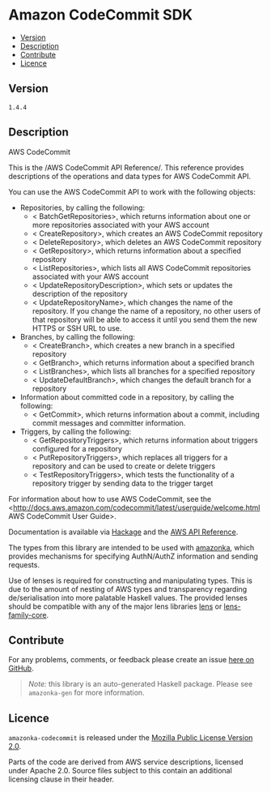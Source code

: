 # Amazon CodeCommit SDK

* [Version](#version)
* [Description](#description)
* [Contribute](#contribute)
* [Licence](#licence)


## Version

`1.4.4`


## Description

AWS CodeCommit

This is the /AWS CodeCommit API Reference/. This reference provides descriptions of the operations and data types for AWS CodeCommit API.

You can use the AWS CodeCommit API to work with the following objects:

-   Repositories, by calling the following:
    -   < BatchGetRepositories>, which returns information about one or more repositories associated with your AWS account
    -   < CreateRepository>, which creates an AWS CodeCommit repository
    -   < DeleteRepository>, which deletes an AWS CodeCommit repository
    -   < GetRepository>, which returns information about a specified repository
    -   < ListRepositories>, which lists all AWS CodeCommit repositories associated with your AWS account
    -   < UpdateRepositoryDescription>, which sets or updates the description of the repository
    -   < UpdateRepositoryName>, which changes the name of the repository. If you change the name of a repository, no other users of that repository will be able to access it until you send them the new HTTPS or SSH URL to use.
-   Branches, by calling the following:
    -   < CreateBranch>, which creates a new branch in a specified repository
    -   < GetBranch>, which returns information about a specified branch
    -   < ListBranches>, which lists all branches for a specified repository
    -   < UpdateDefaultBranch>, which changes the default branch for a repository
-   Information about committed code in a repository, by calling the following:
    -   < GetCommit>, which returns information about a commit, including commit messages and committer information.
-   Triggers, by calling the following:
    -   < GetRepositoryTriggers>, which returns information about triggers configured for a repository
    -   < PutRepositoryTriggers>, which replaces all triggers for a repository and can be used to create or delete triggers
    -   < TestRepositoryTriggers>, which tests the functionality of a repository trigger by sending data to the trigger target

For information about how to use AWS CodeCommit, see the <http://docs.aws.amazon.com/codecommit/latest/userguide/welcome.html AWS CodeCommit User Guide>.

Documentation is available via [Hackage](http://hackage.haskell.org/package/amazonka-codecommit)
and the [AWS API Reference](https://aws.amazon.com/documentation/).

The types from this library are intended to be used with [amazonka](http://hackage.haskell.org/package/amazonka),
which provides mechanisms for specifying AuthN/AuthZ information and sending requests.

Use of lenses is required for constructing and manipulating types.
This is due to the amount of nesting of AWS types and transparency regarding
de/serialisation into more palatable Haskell values.
The provided lenses should be compatible with any of the major lens libraries
[lens](http://hackage.haskell.org/package/lens) or [lens-family-core](http://hackage.haskell.org/package/lens-family-core).

## Contribute

For any problems, comments, or feedback please create an issue [here on GitHub](https://github.com/brendanhay/amazonka/issues).

> _Note:_ this library is an auto-generated Haskell package. Please see `amazonka-gen` for more information.


## Licence

`amazonka-codecommit` is released under the [Mozilla Public License Version 2.0](http://www.mozilla.org/MPL/).

Parts of the code are derived from AWS service descriptions, licensed under Apache 2.0.
Source files subject to this contain an additional licensing clause in their header.

